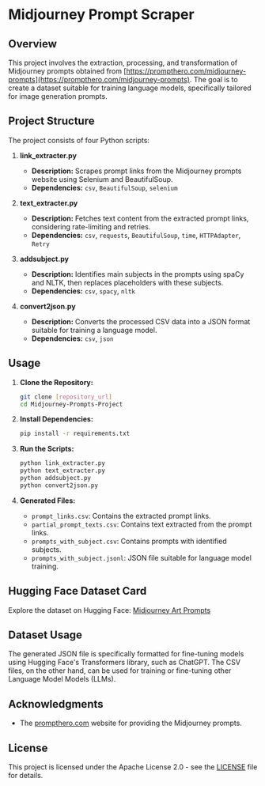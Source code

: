 # Midjourney Prompt Scraper

## Overview

This project involves the extraction, processing, and transformation of Midjourney prompts obtained from [https://prompthero.com/midjourney-prompts](https://prompthero.com/midjourney-prompts). The goal is to create a dataset suitable for training language models, specifically tailored for image generation prompts.

## Project Structure

The project consists of four Python scripts:

1. **link_extracter.py**
    - **Description:** Scrapes prompt links from the Midjourney prompts website using Selenium and BeautifulSoup.
    - **Dependencies:** `csv`, `BeautifulSoup`, `selenium`

2. **text_extracter.py**
    - **Description:** Fetches text content from the extracted prompt links, considering rate-limiting and retries.
    - **Dependencies:** `csv`, `requests`, `BeautifulSoup`, `time`, `HTTPAdapter`, `Retry`

3. **addsubject.py**
    - **Description:** Identifies main subjects in the prompts using spaCy and NLTK, then replaces placeholders with these subjects.
    - **Dependencies:** `csv`, `spacy`, `nltk`

4. **convert2json.py**
    - **Description:** Converts the processed CSV data into a JSON format suitable for training a language model.
    - **Dependencies:** `csv`, `json`

## Usage

1. **Clone the Repository:**
    ```bash
    git clone [repository_url]
    cd Midjourney-Prompts-Project
    ```

2. **Install Dependencies:**
    ```bash
    pip install -r requirements.txt
    ```

3. **Run the Scripts:**
    ```bash
    python link_extracter.py
    python text_extracter.py
    python addsubject.py
    python convert2json.py
    ```

4. **Generated Files:**
    - `prompt_links.csv`: Contains the extracted prompt links.
    - `partial_prompt_texts.csv`: Contains text extracted from the prompt links.
    - `prompts_with_subject.csv`: Contains prompts with identified subjects.
    - `prompts_with_subject.jsonl`: JSON file suitable for language model training.

## Hugging Face Dataset Card

Explore the dataset on Hugging Face: [Midjourney Art Prompts](https://huggingface.co/datasets/mshojaei77/Midjourney-Art-Prompts)

## Dataset Usage

The generated JSON file is specifically formatted for fine-tuning models using Hugging Face's Transformers library, such as ChatGPT. The CSV files, on the other hand, can be used for training or fine-tuning other Language Model Models (LLMs).

## Acknowledgments

- The [prompthero.com](https://prompthero.com) website for providing the Midjourney prompts.

## License

This project is licensed under the Apache License 2.0 - see the [LICENSE](LICENSE) file for details.

